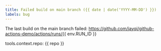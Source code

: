 ```yaml
---
title: Failed build on main branch ({{ date | date('YYYY-MM-DD') }})
labels: bug
---
```

The last build on the main branch failed: https://github.com/jayqi/github-actions-demo/actions/runs/{{ env.RUN_ID }}

tools.context.repo: {{ repo }}
